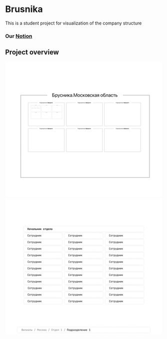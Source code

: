 # Brusnika
This is a student project for visualization of the company structure
### Our [Notion](https://morning-mandolin-67a.notion.site/General-5479f9d2624a420386557b97cba5e514?pvs=4)
## Project overview

![map.jpg](Images%2Fmap.jpg)
![subdivision.jpg](Images%2Fsubdivision.jpg)


